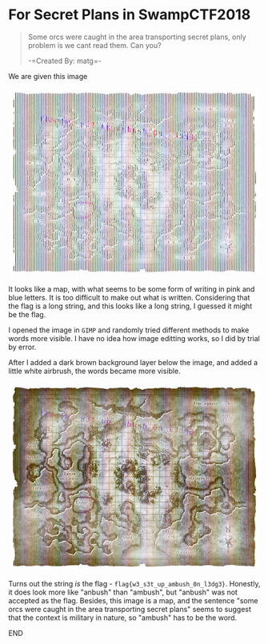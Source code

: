 # For Secret Plans in SwampCTF2018


>Some orcs were caught in the area transporting secret plans, only problem is we cant read them. Can you?
>  
>-=Created By: matg=-

We are given this image


![plans_secret_original](plans_secret_original.png)

It looks like a map, with what seems to be some form of writing in pink and blue letters. It is too difficult to make out what is written. Considering that the flag is a long string, and this looks like a long string, I guessed it might be the flag.

I opened the image in `GIMP` and randomly tried different methods to make words more visible. I have no idea how image editting works, so I did by trial by error.

After I added a dark brown background layer below the image, and added a little white airbrush, the words became more visible.

![plans_secret_exposed](plans_secret_exposed.png)

Turns out the string *is* the flag - `flag{w3_s3t_up_ambush_0n_l3dg3}`. Honestly, it does look more like "anbush" than "ambush", but "anbush" was not accepted as the flag. Besides, this image is a map, and the sentence "some orcs were caught in the area transporting secret plans" seems to suggest that the context is military in nature, so "ambush" has to be the word.


END
